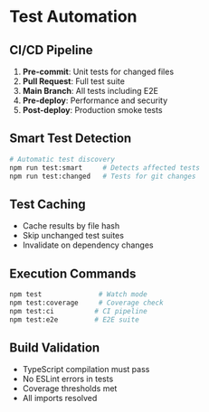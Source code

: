 # Test Automation

## CI/CD Pipeline
1. **Pre-commit**: Unit tests for changed files
2. **Pull Request**: Full test suite
3. **Main Branch**: All tests including E2E
4. **Pre-deploy**: Performance and security
5. **Post-deploy**: Production smoke tests

## Smart Test Detection
```bash
# Automatic test discovery
npm run test:smart     # Detects affected tests
npm run test:changed   # Tests for git changes
```

## Test Caching
- Cache results by file hash
- Skip unchanged test suites
- Invalidate on dependency changes

## Execution Commands
```bash
npm test              # Watch mode
npm test:coverage     # Coverage check
npm test:ci          # CI pipeline
npm test:e2e         # E2E suite
```

## Build Validation
- TypeScript compilation must pass
- No ESLint errors in tests
- Coverage thresholds met
- All imports resolved